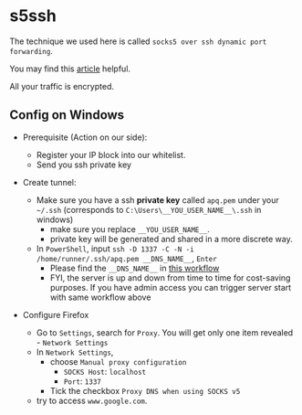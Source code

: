 # s5ssh

The technique we used here is called `socks5 over ssh dynamic port forwarding`. 

You may find this [article](https://ma.ttias.be/socks-proxy-linux-ssh-bypass-content-filters/) helpful.

All your traffic is encrypted. 

## Config on Windows

- Prerequisite (Action on our side):
  - Register your IP block into our whitelist. 
  - Send you ssh private key

- Create tunnel:
  - Make sure you have a ssh **private key** called `apq.pem` under your `~/.ssh` (corresponds to `C:\Users\__YOU_USER_NAME__\.ssh` in windows)
    - make sure you replace `__YOU_USER_NAME__`.
    - private key will be generated and shared in a more discrete way.
  - In `PowerShell`, input `ssh -D 1337 -C -N -i /home/runner/.ssh/apq.pem __DNS_NAME__`, `Enter`
    - Please find the `__DNS_NAME__` in [this workflow](https://github.com/HiddenLand/s5ssh/actions/workflows/starts.yml)
    - FYI, the server is up and down from time to time for cost-saving purposes. If you have admin access you can trigger server start with same workflow above
  
- Configure Firefox
  - Go to `Settings`, search for `Proxy`. You will get only one item revealed - `Network Settings`
  - In `Network Settings`, 
    - choose `Manual proxy configuration`
      - `SOCKS Host`: `localhost`
      - `Port`: `1337`
    - Tick the checkbox `Proxy DNS when using SOCKS v5`
  - try to access `www.google.com`. 


